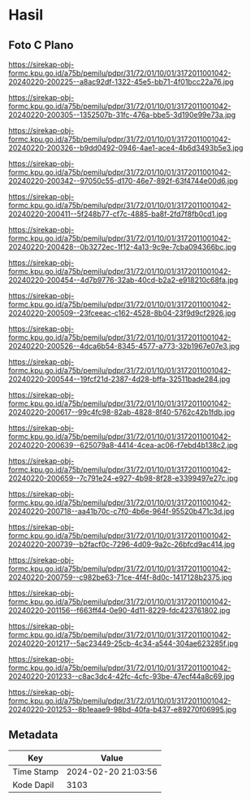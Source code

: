 # Hasil

## Foto C Plano

https://sirekap-obj-formc.kpu.go.id/a75b/pemilu/pdpr/31/72/01/10/01/3172011001042-20240220-200225--a8ac92df-1322-45e5-bb71-4f01bcc22a76.jpg

https://sirekap-obj-formc.kpu.go.id/a75b/pemilu/pdpr/31/72/01/10/01/3172011001042-20240220-200305--1352507b-31fc-476a-bbe5-3d190e99e73a.jpg

https://sirekap-obj-formc.kpu.go.id/a75b/pemilu/pdpr/31/72/01/10/01/3172011001042-20240220-200326--b9dd0492-0946-4ae1-ace4-4b6d3493b5e3.jpg

https://sirekap-obj-formc.kpu.go.id/a75b/pemilu/pdpr/31/72/01/10/01/3172011001042-20240220-200342--97050c55-d170-46e7-892f-63f4744e00d6.jpg

https://sirekap-obj-formc.kpu.go.id/a75b/pemilu/pdpr/31/72/01/10/01/3172011001042-20240220-200411--5f248b77-cf7c-4885-ba8f-2fd7f8fb0cd1.jpg

https://sirekap-obj-formc.kpu.go.id/a75b/pemilu/pdpr/31/72/01/10/01/3172011001042-20240220-200428--0b3272ec-1f12-4a13-9c9e-7cba094366bc.jpg

https://sirekap-obj-formc.kpu.go.id/a75b/pemilu/pdpr/31/72/01/10/01/3172011001042-20240220-200454--4d7b9776-32ab-40cd-b2a2-e918210c68fa.jpg

https://sirekap-obj-formc.kpu.go.id/a75b/pemilu/pdpr/31/72/01/10/01/3172011001042-20240220-200509--23fceeac-c162-4528-8b04-23f9d9cf2926.jpg

https://sirekap-obj-formc.kpu.go.id/a75b/pemilu/pdpr/31/72/01/10/01/3172011001042-20240220-200526--4dca6b54-8345-4577-a773-32b1967e07e3.jpg

https://sirekap-obj-formc.kpu.go.id/a75b/pemilu/pdpr/31/72/01/10/01/3172011001042-20240220-200544--19fcf21d-2387-4d28-bffa-32511bade284.jpg

https://sirekap-obj-formc.kpu.go.id/a75b/pemilu/pdpr/31/72/01/10/01/3172011001042-20240220-200617--99c4fc98-82ab-4828-8f40-5762c42b1fdb.jpg

https://sirekap-obj-formc.kpu.go.id/a75b/pemilu/pdpr/31/72/01/10/01/3172011001042-20240220-200639--625079a8-4414-4cea-ac06-f7ebd4b138c2.jpg

https://sirekap-obj-formc.kpu.go.id/a75b/pemilu/pdpr/31/72/01/10/01/3172011001042-20240220-200659--7c791e24-e927-4b98-8f28-e3399497e27c.jpg

https://sirekap-obj-formc.kpu.go.id/a75b/pemilu/pdpr/31/72/01/10/01/3172011001042-20240220-200718--aa41b70c-c7f0-4b6e-964f-95520b471c3d.jpg

https://sirekap-obj-formc.kpu.go.id/a75b/pemilu/pdpr/31/72/01/10/01/3172011001042-20240220-200739--b2facf0c-7296-4d09-9a2c-26bfcd9ac414.jpg

https://sirekap-obj-formc.kpu.go.id/a75b/pemilu/pdpr/31/72/01/10/01/3172011001042-20240220-200759--c982be63-71ce-4f4f-8d0c-1417128b2375.jpg

https://sirekap-obj-formc.kpu.go.id/a75b/pemilu/pdpr/31/72/01/10/01/3172011001042-20240220-201156--f663ff44-0e90-4d11-8229-fdc423761802.jpg

https://sirekap-obj-formc.kpu.go.id/a75b/pemilu/pdpr/31/72/01/10/01/3172011001042-20240220-201217--5ac23449-25cb-4c34-a544-304ae623285f.jpg

https://sirekap-obj-formc.kpu.go.id/a75b/pemilu/pdpr/31/72/01/10/01/3172011001042-20240220-201233--c8ac3dc4-42fc-4cfc-93be-47ecf44a8c69.jpg

https://sirekap-obj-formc.kpu.go.id/a75b/pemilu/pdpr/31/72/01/10/01/3172011001042-20240220-201253--8b1eaae9-98bd-40fa-b437-e89270f06995.jpg


## Metadata

| Key        | Value               |
| ---------- | ------------------- |
| Time Stamp | 2024-02-20 21:03:56 |
| Kode Dapil | 3103                |



